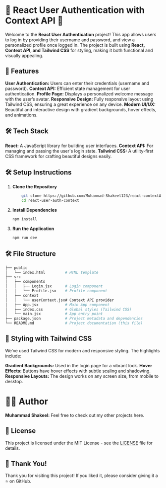 # 🌟 React User Authentication with Context API 🌟
Welcome to the **React User Authentication** project! This app allows users to log in by providing their username and password, and view a personalized profile once logged in. The project is built using **React, Context API, and Tailwind CSS** for styling, making it both functional and visually appealing.

## 🚀 Features
**User Authentication:** Users can enter their credentials (username and password).
**Context API:** Efficient state management for user authentication.
**Profile Page:** Displays a personalized welcome message with the user’s avatar.
**Responsive Design:** Fully responsive layout using Tailwind CSS, ensuring a great experience on any device.
**Modern UI/UX:** Beautiful and interactive design with gradient backgrounds, hover effects, and animations.

## 🛠️ Tech Stack
**React:** A JavaScript library for building user interfaces.
**Context API:** For managing and passing the user's login state.
**Tailwind CSS:** A utility-first CSS framework for crafting beautiful designs easily.

## 🛠️ Setup Instructions

1. **Clone the Repository**
    ```bash
        git clone https://github.com/Muhammad-Shakeel123/react-contextAPI-project.git
        cd react-user-auth-context
    ```

2. **Install Dependencies**
    ```bash
    npm install
    ```

3. **Run the Application**
    ```bash
    npm run dev
    ```

## 🛠️ File Structure
```bash
├── public
│   └── index.html         # HTML template
├── src
│   ├── components
│   │   ├── Login.jsx      # Login component
│   │   └── Profile.jsx    # Profile component
│   ├── context
│   │   └── userContext.jsx# Context API provider
│   ├── App.jsx            # Main App component
│   ├── index.css          # Global styles (Tailwind CSS)
│   └── main.jsx           # App entry point
├── package.json           # Project metadata and dependencies
└── README.md              # Project documentation (this file)
```

## 🎨 Styling with Tailwind CSS
We’ve used Tailwind CSS for modern and responsive styling. The highlights include:

**Gradient Backgrounds:** Used in the login page for a vibrant look.
**Hover Effects:** Buttons have hover effects with subtle scaling and shadowing.
**Responsive Layouts:** The design works on any screen size, from mobile to desktop.

# 👨‍💻 Author
**Muhammad Shakeel:**
Feel free to check out my other projects here.

## 📜 License

This project is licensed under the MIT License - see the [LICENSE](LICENSE) file for details.

## 🎉 Thank You!
Thank you for visiting this project! If you liked it, please consider giving it a ⭐ on GitHub.